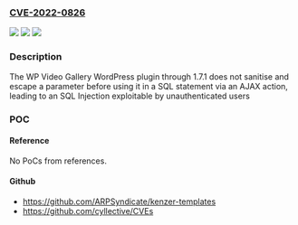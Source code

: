 ### [CVE-2022-0826](https://cve.mitre.org/cgi-bin/cvename.cgi?name=CVE-2022-0826)
![](https://img.shields.io/static/v1?label=Product&message=WP%20Video%20Gallery&color=blue)
![](https://img.shields.io/static/v1?label=Version&message=1.7.1%3C%3D%201.7.1%20&color=brighgreen)
![](https://img.shields.io/static/v1?label=Vulnerability&message=CWE-89%20SQL%20Injection&color=brighgreen)

### Description

The WP Video Gallery WordPress plugin through 1.7.1 does not sanitise and escape a parameter before using it in a SQL statement via an AJAX action, leading to an SQL Injection exploitable by unauthenticated users

### POC

#### Reference
No PoCs from references.

#### Github
- https://github.com/ARPSyndicate/kenzer-templates
- https://github.com/cyllective/CVEs

